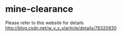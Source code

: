 # mine-clearance
Please refer to this website for details
http://blog.csdn.net/w_y_x_y/article/details/78320830

